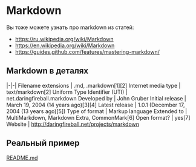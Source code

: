 <h1>Markdown</h1>

Вы тоже можете узнать про markdown из статей:
* https://ru.wikipedia.org/wiki/Markdown
* https://en.wikipedia.org/wiki/Markdown
* https://guides.github.com/features/mastering-markdown/

<h2>Markdown в деталях</h2>

|-|-|
Filename extensions | .md, .markdown[1][2]
Internet media type | text/markdown[2]
Uniform Type Identifier (UTI) | net.daringfireball.markdown
Developed by | John Gruber
Initial release | March 19, 2004 (14 years ago)[3][4]
Latest release | 1.0.1 (December 17, 2004 (13 years ago)[5])
Type of format | Markup language
Extended to | MultiMarkdown, Markdown Extra, CommonMark[6]
Open format? | yes[7]
Website | http://daringfireball.net/projects/markdown

<h2>Реальный пример</h2>

[README.md](https://github.com/Microsoft/TypeScript/blob/master/README.md)
